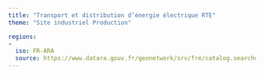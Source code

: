 ```yaml
---
title: "Transport et distribution d’énergie électrique RTE"
theme: "Site industriel Production"

regions:
-
  iso: FR-ARA
  source: https://www.datara.gouv.fr/geonetwork/srv/fre/catalog.search#/search?resultType=details&sortBy=relevance&from=1&to=20&fast=index&_content_type=json&any=Transport et distribution d’énergie électrique RTE
---
```


